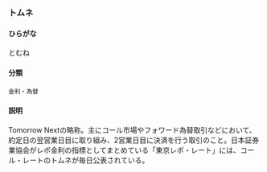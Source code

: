 <div style="display:none;">

## [あ行](securities-terms?id=あ行)
## [か行](securities-terms?id=か行)
## [さ行](securities-terms?id=さ行)
## [た行](securities-terms?id=た行)

</div>

### トムネ

#### ひらがな

とむね

#### 分類

`金利・為替`

#### 説明

Tomorrow Nextの略称。主にコール市場やフォワード為替取引などにおいて、約定日の翌営業日目に取り組み、2営業日目に決済を行う取引のこと。日本証券業協会がレポ金利の指標としてまとめている「東京レポ・レート」には、コール・レートのトムネが毎日公表されている。

<div style="display:none;">

## [な行](securities-terms?id=な行)
## [は行](securities-terms?id=は行)
## [ま行](securities-terms?id=ま行)
## [や行](securities-terms?id=や行)
## [ら行](securities-terms?id=ら行)
## [わ行](securities-terms?id=わ行)
## [英数字・記号](securities-terms?id=英数字・記号)

</div>

